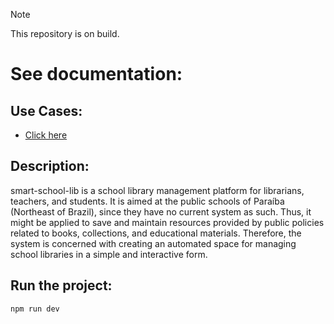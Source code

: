 > [!NOTE]
> This repository is on build.

# See documentation:

## Use Cases:
- [Click here](https://lucid.app/lucidchart/2d017e0e-b475-4f5c-93c1-c756e3aa27ff/edit?viewport_loc=-3069%2C831%2C6931%2C3238%2C0_0&invitationId=inv_3505f954-3718-4242-941d-bbd7e4e4ceda)

## Description:

smart-school-lib is a school library management platform for librarians, teachers, and students. It is aimed at the public schools of Paraíba (Northeast of Brazil), since they have no current system as such. Thus, it might be applied to save and maintain resources provided by public policies related to books, collections, and educational materials. Therefore, the system is concerned with creating an automated space for managing school libraries in a simple and interactive form.

## Run the project:

```
npm run dev
```
